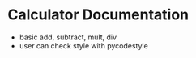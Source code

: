 # Calculator Documentation

- basic add, subtract, mult, div
- user can check style with pycodestyle
